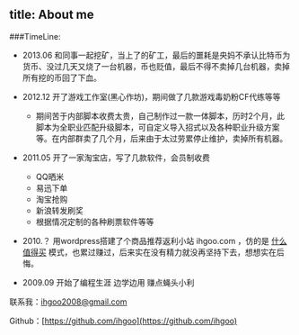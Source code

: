 title: About me
---

###TimeLine:

- 2013.06 和同事一起挖矿，当上了的矿工，最后的噩耗是央妈不承认比特币为货币、没过几天又烧了一台机器，币也贬值，最后不得不卖掉几台机器，卖掉所有挖的币回了下血。


- 2012.12 开了游戏工作室(黑心作坊)，期间做了几款游戏毒奶粉CF代练等等
	- 期间苦于内部脚本收费太贵，自己制作过一款一体脚本，历时2个月，此脚本为全职业匹配升级脚本，可自定义导入招式以及各种职业升级方案等。在内部群卖了几个月，后来由于太过劳累停止维护，卖掉所有机器。
	

- 2011.05 开了一家淘宝店，写了几款软件，会员制收费
	- QQ晒米
	- 易迅下单
	- 淘宝抢购
	- 新浪转发刷奖
	- 根据情况定制的各种刷票软件等等
	
- 2010.？ 用wordpress搭建了个商品推荐返利小站 ihgoo.com ，仿的是 [什么值得买](htttp://www.smzdm.com) 模式，也累过赚过，后来实在没有精力就没再坚持下去，想想实在后悔。

- 2009.09 开始了编程生涯 边学边用 赚点蝇头小利



联系我：ihgoo2008@gmail.com

Github：[https://github.com/ihgoo](https://github.com/ihgoo)